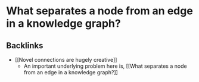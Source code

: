 # What separates a node from an edge in a knowledge graph?
## Backlinks
* [[Novel connections are hugely creative]]
	* An important underlying problem here is, [[What separates a node from an edge in a knowledge graph?]]

<!-- #p1 -->

<!-- {BearID:D0EC7D44-B83B-475C-88ED-9543E650EAD2-41707-000040D3079BEB7A} -->
